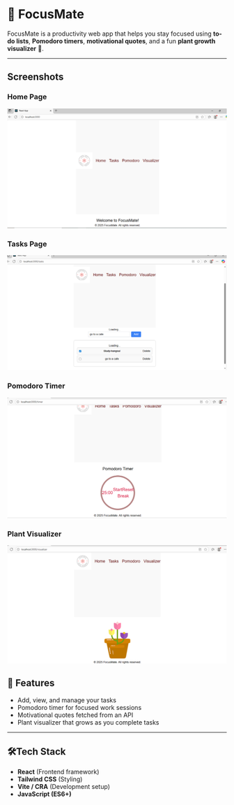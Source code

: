 # 🌱 FocusMate

FocusMate is a productivity web app that helps you stay focused using **to-do lists**, **Pomodoro timers**, **motivational quotes**, and a fun **plant growth visualizer** 🌿.  

---

## Screenshots

### Home Page
![Home Page](screenshots/Home%20page.PNG)

### Tasks Page
![Tasks Page](screenshots/Todo%20list%20page.PNG)

### Pomodoro Timer
![Pomodoro Timer](screenshots/Pomodoro%20Timer%20page.PNG)

### Plant Visualizer
![Plant Visualizer](screenshots/Plant%20Visualizer%20Page.PNG)

## 🚀 Features
- Add, view, and manage your tasks
- Pomodoro timer for focused work sessions
- Motivational quotes fetched from an API
- Plant visualizer that grows as you complete tasks

---

## 🛠Tech Stack
- **React** (Frontend framework)
- **Tailwind CSS** (Styling)
- **Vite / CRA** (Development setup)
- **JavaScript (ES6+)**


